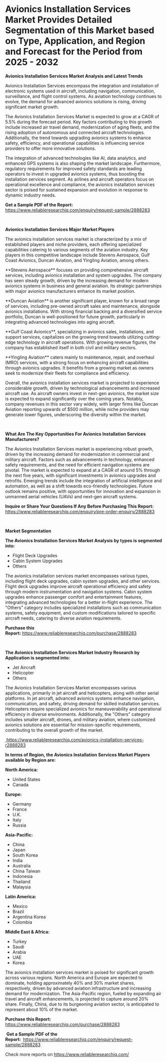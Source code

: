 <p><h1>Avionics Installation Services Market Provides Detailed Segmentation of this Market based on Type, Application, and Region and Forecast for the Period from 2025 - 2032</h1></p><p><strong>Avionics Installation Services Market Analysis and Latest Trends</strong></p>
<p><p>Avionics Installation Services encompass the integration and installation of electronic systems used in aircraft, including navigation, communication, surveillance, and flight control systems. As aviation technology continues to evolve, the demand for advanced avionics solutions is rising, driving significant market growth. </p><p>The Avionics Installation Services Market is expected to grow at a CAGR of 5.5% during the forecast period. Key factors contributing to this growth include increased air travel demand, modernization of aging fleets, and the rising adoption of autonomous and connected aircraft technologies. Additionally, the trend towards upgrading avionics systems to enhance safety, efficiency, and operational capabilities is influencing service providers to offer more innovative solutions. </p><p>The integration of advanced technologies like AI, data analytics, and enhanced GPS systems is also shaping the market landscape. Furthermore, regulatory requirements for improved safety standards are leading operators to invest in upgraded avionics systems, thus boosting the installation services segment. As airlines and aircraft operators focus on operational excellence and compliance, the avionics installation services sector is poised for sustained expansion and evolution in response to dynamic industry needs.</p></p>
<p><strong>Get a Sample PDF of the Report:&nbsp;</strong> <a href="https://www.reliableresearchiq.com/enquiry/request-sample/2888283?utm_campaign=3296&utm_medium=2&utm_source=Github&utm_content=ia&utm_term=14032025&utm_id=avionics-installation-services">https://www.reliableresearchiq.com/enquiry/request-sample/2888283</a></p>
<p>&nbsp;</p>
<p><strong>Avionics Installation Services Major Market Players</strong></p>
<p><p>The avionics installation services market is characterized by a mix of established players and niche providers, each offering specialized capabilities catering to various segments of the aviation industry. Key players in this competitive landscape include Stevens Aerospace, Gulf Coast Avionics, Duncan Aviation, and Yingling Aviation, among others. </p><p>**Stevens Aerospace** focuses on providing comprehensive aircraft services, including avionics installation and system upgrades. The company has seen steady growth, driven by the increasing demand for modern avionics systems in business and general aviation. Its strategic partnerships with major avionics manufacturers enhance its market position.</p><p>**Duncan Aviation** is another significant player, known for a broad range of services, including pre-owned aircraft sales and maintenance, alongside avionics installations. With strong financial backing and a diversified service portfolio, Duncan is well-positioned for future growth, particularly in integrating advanced technologies into aging aircraft.</p><p>**Gulf Coast Avionics**, specializing in avionics sales, installations, and support services, capitalizes on the growing trend towards utilizing cutting-edge technology in aircraft operations. With growing revenue figures, the company has established itself in both civil and military sectors.</p><p>**Yingling Aviation** caters mainly to maintenance, repair, and overhaul (MRO) services, with a strong focus on enhancing aircraft capabilities through avionics upgrades. It benefits from a growing market as owners seek to modernize their fleets for compliance and efficiency.</p><p>Overall, the avionics installation services market is projected to experience considerable growth, driven by technological advancements and increased aircraft use. As aircraft owners invest in next-gen avionics, the market size is expected to expand significantly over the coming years. Notably, company revenues in this sector vary widely, with larger firms like Duncan Aviation reporting upwards of $500 million, while niche providers may generate lower figures, underscoring the diversity within the market.</p></p>
<p>&nbsp;</p>
<p><strong>What Are The Key Opportunities For Avionics Installation Services Manufacturers?</strong></p>
<p><p>The Avionics Installation Services market is experiencing robust growth, driven by the increasing demand for modernization in commercial and military aircraft. Factors such as advancements in technology, enhanced safety requirements, and the need for efficient navigation systems are pivotal. The market is expected to expand at a CAGR of around 5% through the next five years, with significant investments in avionics upgrades and retrofits. Emerging trends include the integration of artificial intelligence and automation, as well as a shift towards eco-friendly technologies. Future outlook remains positive, with opportunities for innovation and expansion in unmanned aerial vehicles (UAVs) and next-gen aircraft systems.</p></p>
<p><strong>Inquire or Share Your Questions If Any Before Purchasing This Report:</strong> <a href="https://www.reliableresearchiq.com/enquiry/pre-order-enquiry/2888283?utm_campaign=3296&utm_medium=2&utm_source=Github&utm_content=ia&utm_term=14032025&utm_id=avionics-installation-services">https://www.reliableresearchiq.com/enquiry/pre-order-enquiry/2888283</a></p>
<p>&nbsp;</p>
<p><strong>Market Segmentation</strong></p>
<p><strong>The Avionics Installation Services Market Analysis by types is segmented into:</strong></p>
<p><ul><li>Flight Deck Upgrades</li><li>Cabin System Upgrades</li><li>Others</li></ul></p>
<p><p>The avionics installation services market encompasses various types, including flight deck upgrades, cabin system upgrades, and other services. Flight deck upgrades improve aircraft operational efficiency and safety through modern instrumentation and navigation systems. Cabin system upgrades enhance passenger comfort and entertainment features, integrating advanced technologies for a better in-flight experience. The "Others" category includes specialized installations such as communication systems, safety equipment, and custom modifications tailored to specific aircraft needs, catering to diverse aviation requirements.</p></p>
<p><strong>Purchase this Report:&nbsp;</strong><a href="https://www.reliableresearchiq.com/purchase/2888283?utm_campaign=3296&utm_medium=2&utm_source=Github&utm_content=ia&utm_term=14032025&utm_id=avionics-installation-services">https://www.reliableresearchiq.com/purchase/2888283</a></p>
<p>&nbsp;</p>
<p><strong>The Avionics Installation Services Market Industry Research by Application is segmented into:</strong></p>
<p><ul><li>Jet Aircraft</li><li>Helicopter</li><li>Others</li></ul></p>
<p><p>The Avionics Installation Services Market encompasses various applications, primarily in jet aircraft and helicopters, along with other aerial platforms. In jet aircraft, advanced avionics systems enhance navigation, communication, and safety, driving demand for skilled installation services. Helicopters require specialized avionics for maneuverability and operational efficiency in diverse environments. Additionally, the "Others" category includes smaller aircraft, drones, and military aviation, where customized avionics solutions are essential for mission-specific requirements, contributing to the overall growth of the market.</p></p>
<p><a href="https://www.reliableresearchiq.com/avionics-installation-services-r2888283?utm_campaign=3296&utm_medium=2&utm_source=Github&utm_content=ia&utm_term=14032025&utm_id=avionics-installation-services">&nbsp;https://www.reliableresearchiq.com/avionics-installation-services-r2888283</a></p>
<p><strong>In terms of Region, the Avionics Installation Services Market Players available by Region are:</strong></p>
<p>
    <p> <strong> North America: </strong>
        <ul>
            <li>United States</li>
            <li>Canada</li>
        </ul>
        </p> 
    <p> <strong> Europe: </strong>
        <ul>
            <li>Germany</li>
            <li>France</li>
            <li>U.K.</li>
            <li>Italy</li>
            <li>Russia</li>
        </ul>
        </p> 
    <p> <strong> Asia-Pacific: </strong>
        <ul>
            <li>China</li>
            <li>Japan</li>
            <li>South Korea</li>
            <li>India</li>
            <li>Australia</li>
            <li>China Taiwan</li>
            <li>Indonesia</li>
            <li>Thailand</li>
            <li>Malaysia</li>
        </ul>
        </p> 
    <p> <strong> Latin America: </strong>
        <ul>
            <li>Mexico</li>
            <li>Brazil</li>
            <li>Argentina Korea</li>
            <li>Colombia</li>
        </ul>
        </p> 
    <p> <strong> Middle East & Africa: </strong>
        <ul>
            <li>Turkey</li>
            <li>Saudi</li>
            <li>Arabia</li>
            <li>UAE</li>
            <li>Korea</li>
        </ul>
    </p>
    </p>
<p><p>The avionics installation services market is poised for significant growth across various regions. North America and Europe are expected to dominate, holding approximately 40% and 30% market shares, respectively, driven by advanced aviation infrastructure and increasing demand for modernization. The Asia-Pacific region, fueled by expanding air travel and aircraft enhancements, is projected to capture around 20% share. Finally, China, due to its burgeoning aviation sector, is anticipated to represent about 10% of the market.</p></p>
<p><strong>Purchase this Report: </strong><a href="https://www.reliableresearchiq.com/purchase/2888283?utm_campaign=3296&utm_medium=2&utm_source=Github&utm_content=ia&utm_term=14032025&utm_id=avionics-installation-services">https://www.reliableresearchiq.com/purchase/2888283</a></p>
<p>&nbsp;<strong>Get a Sample PDF of the Report:&nbsp;&nbsp;</strong><a href="https://www.reliableresearchiq.com/enquiry/request-sample/2888283?utm_campaign=3296&utm_medium=2&utm_source=Github&utm_content=ia&utm_term=14032025&utm_id=avionics-installation-services">https://www.reliableresearchiq.com/enquiry/request-sample/2888283</a></p>
<p><strong></strong></p>
<p>Check more reports on <a href="https://www.reliableresearchiq.com/?utm_campaign=3296&utm_medium=2&utm_source=Github&utm_content=ia&utm_term=14032025&utm_id=avionics-installation-services">https://www.reliableresearchiq.com/</a></p>